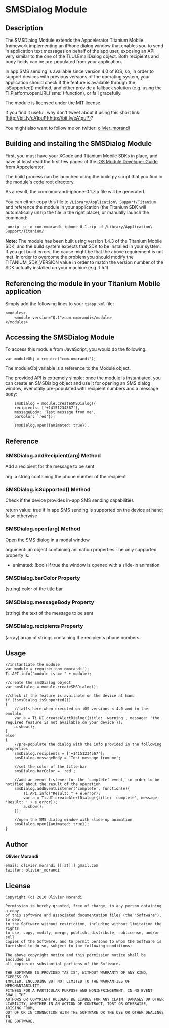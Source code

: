 # SMSDialog Module

## Description

The SMSDialog Module extends the Appcelerator Titanium Mobile framework implementing an iPhone dialog window that enables you to send in application text messages on behalf of the app user, exposing an API very similar to the one of the Ti.UI.EmailDialog object. Both recipients and body fields can be pre-populated from your application.

In app SMS sending is available since version 4.0 of iOS, so, in order to support devices with previous versions of the operating system, your application should check if the feature is available through the isSupported() method, and either provide a fallback solution (e.g. using the Ti.Platform.openURL('sms:') function), or fail gracefully.

The module is licensed under the MIT license.

If you find it useful, why don't tweet about it using this short link: [http://bit.ly/eA1puP](http://bit.ly/eA1puP)?

You might also want to follow me on twitter: [olivier_morandi](http://twitter.com/olivier_morandi)


## Building and installing the SMSDialog Module ##

First, you must have your XCode and Titanium Mobile SDKs in place, and have at least read the first few pages of the [iOS Module Developer Guide](http://developer.appcelerator.com/guides/en/module_ios.html) from Appcelerator.

The build process can be launched using the build.py script that you find in the module's code root directory. 

As a result, the com.omorandi-iphone-0.1.zip file will be generated. 

You can either copy this file to `/Library/Application\ Support/Titanium` and reference the module in your application (the Titanium SDK will automatically unzip the file in the right place), or manually launch the command:

     unzip -u -o com.omorandi-iphone-0.1.zip -d /Library/Application\ Support/Titanium/

**Note:** The module has been built using version 1.4.3 of the Titanium Mobile SDK, and the build system expects that SDK to be installed in your system. If you get build errors, the cause might be that the above requirement is not met. In order to overcome the problem you should modify the TITANIUM_SDK_VERSION value in order to match the version number of the SDK actually installed on your machine (e.g. 1.5.1).

## Referencing the module in your Titanium Mobile application ##

Simply add the following lines to your `tiapp.xml` file:
    
    <modules>
        <module version="0.1">com.omorandi</module> 
    </modules>



## Accessing the SMSDialog Module

To access this module from JavaScript, you would do the following:

	var moduleObj = require("com.omorandi");

The moduleObj variable is a reference to the Module object.	

The provided API is extremely simple: once the module is instantiated, you can create an SMSDialog object and use it for opening an SMS dialog window, evenutally pre-populated with recipient numbers and a message body:

        smsDialog = module.createSMSDialog({
	    recipients: ['+14151234567'],
	    messageBody: 'Test message from me',
	    barColor: 'red'});

        smsDialog.open({animated: true});

## Reference

### SMSDialog.addRecipient(arg) Method

Add a recipient for the message to be sent

arg: a string containing the phone number of the recipient


### SMSDialog.isSupported() Method

Check if the device provides in-app SMS sending capabilities 

return value: true if in app SMS sending is supported on the device at hand; false otherwise

### SMSDialog.open(arg) Method

Open the SMS dialog in a modal window

argument: an object containing animation properties
The only supported property is:

* animated: (bool) if true the window is opened with a slide-in animation


### SMSDialog.barColor Property

(string) color of the title bar

### SMSDialog.messageBody Property

(string) the text of the message to be sent

### SMSDialog.recipients Property

(array) array of strings containing the recipients phone numbers


## Usage

    //instantiate the module
    var module = require('com.omorandi');
    Ti.API.info("module is => " + module);
    
    //create the smsDialog object
    var smsDialog = module.createSMSDialog();

    //check if the feature is available on the device at hand
    if (!smsDialog.isSupported())
    {
        //falls here when executed on iOS versions < 4.0 and in the emulator
        var a = Ti.UI.createAlertDialog({title: 'warning', message: 'the required feature is not available on your device'});
        a.show();
    }
    else
    {
        //pre-populate the dialog with the info provided in the following properties
        smsDialog.recipients = ['+14151234567'];
        smsDialog.messageBody = 'Test message from me';
	
        //set the color of the title-bar
        smsDialog.barColor = 'red';
	
        //add an event listener for the 'complete' event, in order to be notified about the result of the operation
        smsDialog.addEventListener('complete', function(e){
            Ti.API.info("Result: " + e.error);
            var a = Ti.UI.createAlertDialog({title: 'complete', message: 'Result: ' + e.error});
            a.show();
        });

        //open the SMS dialog window with slide-up animation
        smsDialog.open({animated: true});
    }


## Author

**Olivier Morandi**

    email: olivier.morandi [[[at]]] gmail.com
    twitter: olivier_morandi

## License

    Copyright (c) 2010 Olivier Morandi

    Permission is hereby granted, free of charge, to any person obtaining a copy
    of this software and associated documentation files (the "Software"), to deal
    in the Software without restriction, including without limitation the rights
    to use, copy, modify, merge, publish, distribute, sublicense, and/or sell
    copies of the Software, and to permit persons to whom the Software is
    furnished to do so, subject to the following conditions:

    The above copyright notice and this permission notice shall be included in
    all copies or substantial portions of the Software.

    THE SOFTWARE IS PROVIDED "AS IS", WITHOUT WARRANTY OF ANY KIND, EXPRESS OR
    IMPLIED, INCLUDING BUT NOT LIMITED TO THE WARRANTIES OF MERCHANTABILITY,
    FITNESS FOR A PARTICULAR PURPOSE AND NONINFRINGEMENT. IN NO EVENT SHALL THE
    AUTHORS OR COPYRIGHT HOLDERS BE LIABLE FOR ANY CLAIM, DAMAGES OR OTHER
    LIABILITY, WHETHER IN AN ACTION OF CONTRACT, TORT OR OTHERWISE, ARISING FROM,
    OUT OF OR IN CONNECTION WITH THE SOFTWARE OR THE USE OR OTHER DEALINGS IN
    THE SOFTWARE.